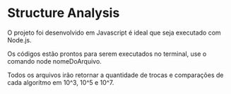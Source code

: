 # Structure Analysis

O projeto foi desenvolvido em Javascript é ideal que seja executado com Node.js.

Os códigos estão prontos para serem executados no terminal, use o comando node nomeDoArquivo.

Todos os arquivos irão retornar a quantidade de trocas e comparações de cada algorítmo em 10^3, 10^5 e 10^7.

